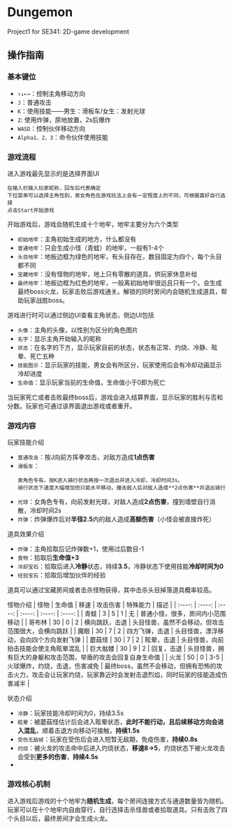 # Dungemon
Project1 for SE341: 2D-game development
## 操作指南

### 基本键位
* `↑↓←→`：控制主角移动方向
* `J`：普通攻击
* `K`：使用技能——男生：滑板车/女生：发射光球
* `Z`: 使用炸弹，原地放置，2s后爆炸
* `WASD`：控制伙伴移动方向
* `Alpha1，2，3`：命令伙伴使用技能

### 游戏流程

进入游戏最先显示的是选择界面UI
```shell
在输入栏输入玩家昵称，回车后代表确定
下拉菜单可以选择主角性别，男女角色在游戏玩法上会有一定程度上的不同，可根据喜好自行选择
点击Start开始游戏
```
开始游戏后，游戏会随机生成十个地牢，地牢主要分为六个类型
* `初始地牢`：主角初始生成的地方，什么都没有
* `普通地牢`：只会生成小怪（青蛙）的地牢，一般有1-4个
* `头目地牢`：地板边框为绿色的地牢，有头目存在，数目固定为四个，每个头目都不同
* `宝藏地牢`：没有怪物的地牢，地上只有零散的道具，供玩家休息补给
* `最终地牢`：地板边框为红色的地牢，一般离初始地牢很远且只有一个。会生成最终boss火龙，玩家击败后游戏通关。解锁的同时房间内会随机生成道具，帮助玩家战胜boss。

游戏进行时可以通过侧边UI查看主角状态，侧边UI包括
* `头像`：主角的头像，以性别为区分的角色图片
* `名字`：显示主角开始输入的昵称
* `状态`：在名字的下方，显示玩家目前的状态，状态有正常、灼烧、冷静、眩晕、死亡五种
* `技能图示`：显示玩家的技能，男女会有所区分，玩家使用后会有冷却动画显示冷却进度
* `生命值`：显示玩家当前的生命值，生命值小于0即为死亡

当玩家死亡或者击败最终boss后，游戏会进入结算界面，显示玩家的胜利与否和分数。玩家也可通过该界面退出游戏或者重开。

### 游戏内容

玩家技能介绍
* `普通攻击`：按J向前方挥拳攻击，对敌方造成**1点伤害**
* `滑板车`：
  ```shell
  男角色专有。按K进入骑行状态再按一次退出并进入冷却，冷却时间3s。
  骑行状态下速度大幅增加但只能水平移动，撞击敌人后对敌人造成**2点伤害**并退出骑行
  ```
* `光球`：女角色专有，向前发射光球，对敌人造成**2点伤害**，撞到墙壁自行消散，冷却时间2s
* `炸弹`：炸弹爆炸后对**半径2.5**内的敌人造成**高额伤害**（小怪会被直接炸死）

道具效果介绍
* `炸弹`：主角拾取后记炸弹数+1，使用过后数目-1
* `食物`：拾取后**生命值+3**
* `冷却宝石`：拾取后进入**冷静**状态，持续**3.5**，冷静状态下使用技能**冷却时间为0**
* `经验宝石`：拾取后增加伙伴的经验

道具可以通过宝藏房间或者击杀怪物获得，其中击杀头目掉落道具概率较高。

怪物介绍
| 怪物 | 生命值 | 移速 | 攻击伤害 | 特殊能力 | 描述 |
| :----: | :----: | :----: | :----: | :----: | :----: |
| 青蛙 | 3 | 5 | 1 | 无 | 普通小怪，很多，房间内小范围移动 |
| 哥布林 | 30 | 0 | 2 | 横向跳跃，击退 | 头目怪兽，虽然不会移动，但攻击范围很大，会横向跳跃 |
| 魔眼 | 30 | 7 | 2 | 四方飞弹，击退 | 头目怪兽，漂浮移动，会向四个方向发射飞弹 |
| 蘑菇怪 | 30 | 7 | 2 | 眩晕，击退 | 头目怪兽，向前拍击技能会使主角眩晕混乱 |
| 巨大骷髅 | 30 | 9 | 2 | 回复，击退 | 头目怪兽，拥有巨大的身躯和攻击范围，举盾的攻击会回复自身生命值 |
| 火龙 | 50 | 0 | 3-5 | 火球爆炸，灼烧，击退，伤害减免 | 最终boss，虽然不会移动，但拥有恐怖的攻击火力，攻击会让玩家灼烧，玩家靠近时会发射击退烈焰，同时玩家的技能造成伤害减半 |

状态介绍
* `冷静`：玩家技能冷却时间为0，持续3.5s
* `眩晕`：被蘑菇怪估计后会进入眩晕状态，**此时不能行动，且后续移动方向会进入混乱**，顺着击退方向移动可接触，**持续1.5s**
* `受伤无敌帧`：玩家在受伤后会进入短暂无敌期，免疫伤害，**持续0.8s**
* `灼烧`：被火龙的攻击命中后进入灼烧状态，**移速8->5**，灼烧状态下被火龙攻击会受到**更多的伤害**，**持续4.5s**
* 
### 游戏核心机制

进入游戏后游戏的十个地牢为**随机生成**，每个房间连接方式与通道数量皆为随机。玩家可以在十个地牢内自由穿行，自行选择击杀怪兽或者拾取道具。只有击败了四个头目以后，最终房间才会生成火龙。
